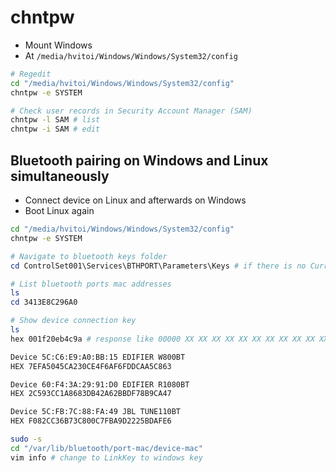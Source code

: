 # chntpw

- Mount Windows
- At `/media/hvitoi/Windows/Windows/System32/config`

```sh
# Regedit
cd "/media/hvitoi/Windows/Windows/System32/config"
chntpw -e SYSTEM

# Check user records in Security Account Manager (SAM)
chntpw -l SAM # list
chntpw -i SAM # edit
```

## Bluetooth pairing on Windows and Linux simultaneously

- Connect device on Linux and afterwards on Windows
- Boot Linux again

```sh
cd "/media/hvitoi/Windows/Windows/System32/config"
chntpw -e SYSTEM
```

```powershell
# Navigate to bluetooth keys folder
cd ControlSet001\Services\BTHPORT\Parameters\Keys # if there is no CurrentControlSet, then try ControlSet001

# List bluetooth ports mac addresses
ls
cd 3413E8C296A0

# Show device connection key
ls
hex 001f20eb4c9a # response like 00000 XX XX XX XX XX XX XX XX XX XX XX XX XX XX XX XX ...ignore..chars..
```

```txt
Device 5C:C6:E9:A0:BB:15 EDIFIER W800BT
HEX 7EFA5045CA230CE4F6AF6FDDCAA5C863

Device 60:F4:3A:29:91:D0 EDIFIER R1080BT
HEX 2C593CC1A8683DB42A62BBDF78B9CA47

Device 5C:FB:7C:88:FA:49 JBL TUNE110BT
HEX F082CC36B73C800C7FBA9D2225BDAFE6
```

```sh
sudo -s
cd "/var/lib/bluetooth/port-mac/device-mac"
vim info # change to LinkKey to windows key
```
